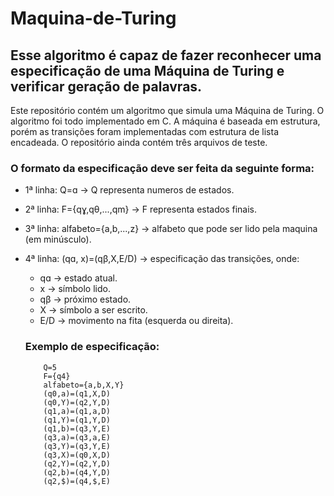 # Maquina-de-Turing
 
 ## Esse algoritmo é capaz de fazer reconhecer uma especificação de uma Máquina de Turing e verificar geração de palavras.

 Este repositório contém um algoritmo que simula uma Máquina de Turing. O algoritmo foi todo implementado em C. A máquina é baseada em estrutura, porém as transições foram implementadas com estrutura de lista encadeada. O repositório ainda contém três arquivos de teste.
 
 ### O formato da especificação deve ser feita da seguinte forma:
 
 - 1ª linha: Q=ɑ -> Q representa numeros de estados.
 - 2ª linha: F={qɣ,qθ,...,qm} -> F representa estados finais.
 - 3ª linha: alfabeto={a,b,...,z} -> alfabeto que pode ser lido pela maquina (em minúsculo).
 - 4ª linha: (qɑ, x)=(qβ,X,E/D) -> especificação das transições, onde:
     - qɑ -> estado atual.
     - x -> símbolo lido.
     - qβ -> próximo estado.
     - X -> símbolo a ser escrito.
     - E/D -> movimento na fita (esquerda ou direita).
  
      ### **Exemplo de especificação:**
   
           Q=5
           F={q4}
           alfabeto={a,b,X,Y}
           (q0,a)=(q1,X,D)
           (q0,Y)=(q2,Y,D)
           (q1,a)=(q1,a,D)
           (q1,Y)=(q1,Y,D)
           (q1,b)=(q3,Y,E)
           (q3,a)=(q3,a,E)
           (q3,Y)=(q3,Y,E)
           (q3,X)=(q0,X,D)
           (q2,Y)=(q2,Y,D)
           (q2,b)=(q4,Y,D)
           (q2,$)=(q4,$,E)
